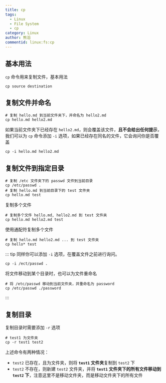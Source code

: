 ```yaml
---
title: cp
tags:
  - Linux
  - File System
  - cp
category: Linux
author: 熊滔
commentid: linux:fs:cp
---
```


## 基本用法

`cp` 命令用来复制文件，基本用法

```shell
cp source destination
```

## 复制文件并命名

```shell
# 复制 hello.md 到当前文件夹下，并命名为 hello2.md
cp hello.md hello2.md
```

如果当前文件夹下已经存在 `hello2.md`，则会覆盖该文件，**且不会给出任何提示**，我们可以为 `cp` 命令添加 `-i` 选项，如果已经存在同名的文件，它会询问你是否覆盖

```shell
cp -i hello.md hello2.md
```

<ImageBox src="https://cdn.jsdelivr.net/gh/LastKnightCoder/ImgHosting3/202111012128022021-11-01-21-28-03.png" :center="false" />

## 复制文件到指定目录

```shell
# 复制 /etc 文件夹下的 passwd 文件到当前目录
cp /etc/passwd .
# 复制 hello.md 到当前目录下的 test 文件夹
cp hello.md test
```

复制多个文件

```shell
# 复制多个文件 hello.md, hello2.md 到 test 文件夹
cp hello.md hello2.md test
```

使用通配符复制多个文件

```shell
# 复制 hello.md hello2.md ... 到 test 文件夹
cp hello* test
```

::: tip
同样你可以添加 `-i` 选项，在覆盖文件之前进行询问。

```shell
cp -i /ect/passwd .
```

将文件移动到某个目录时，也可以为文件重命名

```shell
# 将 /etc/passwd 移动到当前文件夹，并重命名为 password
cp /etc/passwd ./password
```
:::

## 复制目录

复制目录时需要添加 `-r` 选项

```shell
# test1 为文件夹
cp -r test1 test2
```

上述命令有两种情况：

- `test2` 已存在，且为文件夹，则将 **`test1` 文件夹**复制到 `test2` 下
- `test2` 不存在，则新建 `test2` 文件夹，并将 **`test1` 文件夹下的所有文件移动到 `test2` 下**，注意这里不是移动文件夹，而是移动文件夹下的所有文件

